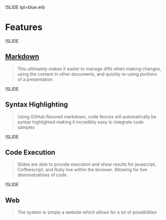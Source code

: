 !SLIDE tpl=blue.erb

# Features

!SLIDE

## [Markdown](http://daringfireball.net/projects/markdown/)

> This ultimately makes it easier to manage diffs when making changes,
using the content in other documents, and quickly re-using portions of a
presentation.

!SLIDE

## Syntax Highlighting

> Using GitHub flavored markdown, code fences will automatically be
syntax highlighted making it incredibly easy to integrate code samples

!SLIDE

## Code Execution

> Slides are able to provide execution and show results for javascript,
Coffeescript, and Ruby live within the browser. Allowing for live
demonstrations of code.

!SLIDE

## Web

> The system is simply a website which allows for a lot of possibilities


